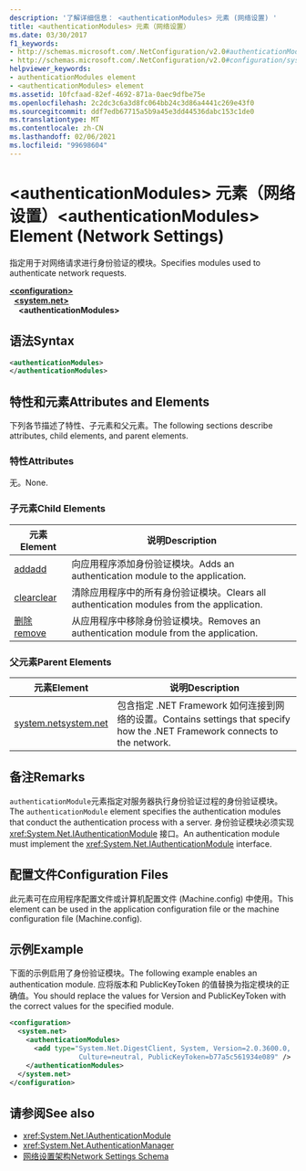 ```yaml
---
description: '了解详细信息： <authenticationModules> 元素 (网络设置) '
title: <authenticationModules> 元素（网络设置）
ms.date: 03/30/2017
f1_keywords:
- http://schemas.microsoft.com/.NetConfiguration/v2.0#authenticationModules
- http://schemas.microsoft.com/.NetConfiguration/v2.0#configuration/system.net/authenticationModules
helpviewer_keywords:
- authenticationModules element
- <authenticationModules> element
ms.assetid: 10fcfaad-82ef-4692-871a-0aec9dfbe75e
ms.openlocfilehash: 2c2dc3c6a3d8fc064bb24c3d86a4441c269e43f0
ms.sourcegitcommit: ddf7edb67715a5b9a45e3dd44536dabc153c1de0
ms.translationtype: MT
ms.contentlocale: zh-CN
ms.lasthandoff: 02/06/2021
ms.locfileid: "99698604"
---
```

# <a name="authenticationmodules-element-network-settings"></a><span data-ttu-id="da2e8-103">\<authenticationModules> 元素（网络设置）</span><span class="sxs-lookup"><span data-stu-id="da2e8-103">\<authenticationModules> Element (Network Settings)</span></span>

<span data-ttu-id="da2e8-104">指定用于对网络请求进行身份验证的模块。</span><span class="sxs-lookup"><span data-stu-id="da2e8-104">Specifies modules used to authenticate network requests.</span></span>  

[**\<configuration>**](../configuration-element.md)\
&nbsp;&nbsp;[**\<system.net>**](system-net-element-network-settings.md)\
&nbsp;&nbsp;&nbsp;&nbsp;**\<authenticationModules>**

## <a name="syntax"></a><span data-ttu-id="da2e8-105">语法</span><span class="sxs-lookup"><span data-stu-id="da2e8-105">Syntax</span></span>  
  
```xml  
<authenticationModules>
</authenticationModules>  
```  
  
## <a name="attributes-and-elements"></a><span data-ttu-id="da2e8-106">特性和元素</span><span class="sxs-lookup"><span data-stu-id="da2e8-106">Attributes and Elements</span></span>  

 <span data-ttu-id="da2e8-107">下列各节描述了特性、子元素和父元素。</span><span class="sxs-lookup"><span data-stu-id="da2e8-107">The following sections describe attributes, child elements, and parent elements.</span></span>  
  
### <a name="attributes"></a><span data-ttu-id="da2e8-108">特性</span><span class="sxs-lookup"><span data-stu-id="da2e8-108">Attributes</span></span>  

 <span data-ttu-id="da2e8-109">无。</span><span class="sxs-lookup"><span data-stu-id="da2e8-109">None.</span></span>  
  
### <a name="child-elements"></a><span data-ttu-id="da2e8-110">子元素</span><span class="sxs-lookup"><span data-stu-id="da2e8-110">Child Elements</span></span>  
  
|<span data-ttu-id="da2e8-111">**元素**</span><span class="sxs-lookup"><span data-stu-id="da2e8-111">**Element**</span></span>|<span data-ttu-id="da2e8-112">**说明**</span><span class="sxs-lookup"><span data-stu-id="da2e8-112">**Description**</span></span>|  
|-----------------|---------------------|  
|[<span data-ttu-id="da2e8-113">add</span><span class="sxs-lookup"><span data-stu-id="da2e8-113">add</span></span>](add-element-for-authenticationmodules-network-settings.md)|<span data-ttu-id="da2e8-114">向应用程序添加身份验证模块。</span><span class="sxs-lookup"><span data-stu-id="da2e8-114">Adds an authentication module to the application.</span></span>|  
|[<span data-ttu-id="da2e8-115">clear</span><span class="sxs-lookup"><span data-stu-id="da2e8-115">clear</span></span>](clear-element-for-authenticationmodules-network-settings.md)|<span data-ttu-id="da2e8-116">清除应用程序中的所有身份验证模块。</span><span class="sxs-lookup"><span data-stu-id="da2e8-116">Clears all authentication modules from the application.</span></span>|  
|[<span data-ttu-id="da2e8-117">删除</span><span class="sxs-lookup"><span data-stu-id="da2e8-117">remove</span></span>](remove-element-for-authenticationmodules-network-settings.md)|<span data-ttu-id="da2e8-118">从应用程序中移除身份验证模块。</span><span class="sxs-lookup"><span data-stu-id="da2e8-118">Removes an authentication module from the application.</span></span>|  
  
### <a name="parent-elements"></a><span data-ttu-id="da2e8-119">父元素</span><span class="sxs-lookup"><span data-stu-id="da2e8-119">Parent Elements</span></span>  
  
|<span data-ttu-id="da2e8-120">**元素**</span><span class="sxs-lookup"><span data-stu-id="da2e8-120">**Element**</span></span>|<span data-ttu-id="da2e8-121">**说明**</span><span class="sxs-lookup"><span data-stu-id="da2e8-121">**Description**</span></span>|  
|-----------------|---------------------|  
|[<span data-ttu-id="da2e8-122">system.net</span><span class="sxs-lookup"><span data-stu-id="da2e8-122">system.net</span></span>](system-net-element-network-settings.md)|<span data-ttu-id="da2e8-123">包含指定 .NET Framework 如何连接到网络的设置。</span><span class="sxs-lookup"><span data-stu-id="da2e8-123">Contains settings that specify how the .NET Framework connects to the network.</span></span>|  
  
## <a name="remarks"></a><span data-ttu-id="da2e8-124">备注</span><span class="sxs-lookup"><span data-stu-id="da2e8-124">Remarks</span></span>  

 <span data-ttu-id="da2e8-125">`authenticationModule`元素指定对服务器执行身份验证过程的身份验证模块。</span><span class="sxs-lookup"><span data-stu-id="da2e8-125">The `authenticationModule` element specifies the authentication modules that conduct the authentication process with a server.</span></span> <span data-ttu-id="da2e8-126">身份验证模块必须实现 <xref:System.Net.IAuthenticationModule> 接口。</span><span class="sxs-lookup"><span data-stu-id="da2e8-126">An authentication module must implement the <xref:System.Net.IAuthenticationModule> interface.</span></span>  
  
## <a name="configuration-files"></a><span data-ttu-id="da2e8-127">配置文件</span><span class="sxs-lookup"><span data-stu-id="da2e8-127">Configuration Files</span></span>  

 <span data-ttu-id="da2e8-128">此元素可在应用程序配置文件或计算机配置文件 (Machine.config) 中使用。</span><span class="sxs-lookup"><span data-stu-id="da2e8-128">This element can be used in the application configuration file or the machine configuration file (Machine.config).</span></span>  
  
## <a name="example"></a><span data-ttu-id="da2e8-129">示例</span><span class="sxs-lookup"><span data-stu-id="da2e8-129">Example</span></span>  

 <span data-ttu-id="da2e8-130">下面的示例启用了身份验证模块。</span><span class="sxs-lookup"><span data-stu-id="da2e8-130">The following example enables an authentication module.</span></span> <span data-ttu-id="da2e8-131">应将版本和 PublicKeyToken 的值替换为指定模块的正确值。</span><span class="sxs-lookup"><span data-stu-id="da2e8-131">You should replace the values for Version and PublicKeyToken with the correct values for the specified module.</span></span>  
  
```xml  
<configuration>  
  <system.net>  
    <authenticationModules>  
      <add type="System.Net.DigestClient, System, Version=2.0.3600.0,  
                 Culture=neutral, PublicKeyToken=b77a5c561934e089" />  
    </authenticationModules>  
  </system.net>  
</configuration>  
```  
  
## <a name="see-also"></a><span data-ttu-id="da2e8-132">请参阅</span><span class="sxs-lookup"><span data-stu-id="da2e8-132">See also</span></span>

- <xref:System.Net.IAuthenticationModule>
- <xref:System.Net.AuthenticationManager>
- [<span data-ttu-id="da2e8-133">网络设置架构</span><span class="sxs-lookup"><span data-stu-id="da2e8-133">Network Settings Schema</span></span>](index.md)
